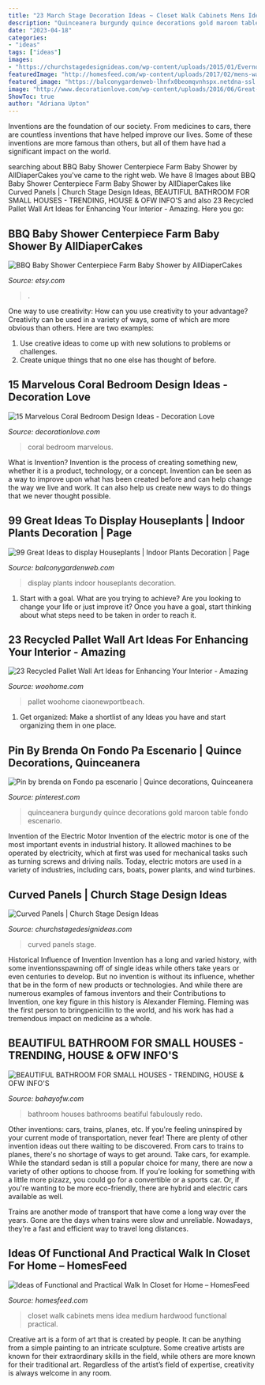 ```yaml
---
title: "23 March Stage Decoration Ideas ~ Closet Walk Cabinets Mens Idea Medium Hardwood Functional Practical"
description: "Quinceanera burgundy quince decorations gold maroon table fondo escenario"
date: "2023-04-18"
categories:
- "ideas"
tags: ["ideas"]
images:
- "https://churchstagedesignideas.com/wp-content/uploads/2015/01/Evernote-Camera-Roll-20150118-113622-4.jpg"
featuredImage: "http://homesfeed.com/wp-content/uploads/2017/02/mens-walk-in-closet-idea-with-flat-panel-cabinets-and-medium-hardwood-floors.jpg"
featured_image: "https://balconygardenweb-lhnfx0beomqvnhspx.netdna-ssl.com/wp-content/uploads/2016/01/houseplants-display-ideas-3.jpg"
image: "http://www.decorationlove.com/wp-content/uploads/2016/06/Great-Coral-Bedroom-Design.jpg"
ShowToc: true
author: "Adriana Upton"
---
```



Inventions are the foundation of our society. From medicines to cars, there are countless inventions that have helped improve our lives. Some of these inventions are more famous than others, but all of them have had a significant impact on the world.

	

		
searching about BBQ Baby Shower Centerpiece Farm Baby Shower by AllDiaperCakes you've came to the right web. We have 8 Images about BBQ Baby Shower Centerpiece Farm Baby Shower by AllDiaperCakes like Curved Panels | Church Stage Design Ideas, BEAUTIFUL BATHROOM FOR SMALL HOUSES - TRENDING, HOUSE &amp; OFW INFO&#039;S and also 23 Recycled Pallet Wall Art Ideas for Enhancing Your Interior - Amazing. Here you go:
		
    
## BBQ Baby Shower Centerpiece Farm Baby Shower By AllDiaperCakes

<img loading=lazy src="https://img0.etsystatic.com/114/0/8206063/il_fullxfull.1005675546_2nbj.jpg" onerror="this.onerror=null;this.src='https://tse2.mm.bing.net/th?id=OIP.2ocuO9igmzc6alG_DdUSWgHaJ4&amp;pid=15.1';" alt="BBQ Baby Shower Centerpiece Farm Baby Shower by AllDiaperCakes">

_Source: etsy.com_

>. 

	

One way to use creativity: How can you use creativity to your advantage?
Creativity can be used in a variety of ways, some of which are more obvious than others. Here are two examples: 
1. Use creative ideas to come up with new solutions to problems or challenges.
2. Create unique things that no one else has thought of before.

    
## 15 Marvelous Coral Bedroom Design Ideas - Decoration Love

<img loading=lazy src="http://www.decorationlove.com/wp-content/uploads/2016/06/Great-Coral-Bedroom-Design.jpg" onerror="this.onerror=null;this.src='https://tse4.mm.bing.net/th?id=OIP.wINS77QpwJ49tPJvOMw4swHaJ4&amp;pid=15.1';" alt="15 Marvelous Coral Bedroom Design Ideas - Decoration Love">

_Source: decorationlove.com_

>coral bedroom marvelous. 

	

What is Invention?
Invention is the process of creating something new, whether it is a product, technology, or a concept. Invention can be seen as a way to improve upon what has been created before and can help change the way we live and work. It can also help us create new ways to do things that we never thought possible.

    
## 99 Great Ideas To Display Houseplants | Indoor Plants Decoration | Page

<img loading=lazy src="https://balconygardenweb-lhnfx0beomqvnhspx.netdna-ssl.com/wp-content/uploads/2016/01/houseplants-display-ideas-3.jpg" onerror="this.onerror=null;this.src='https://tse4.mm.bing.net/th?id=OIP.E-I8tmGpCfcy7nTQgVZE6wHaMF&amp;pid=15.1';" alt="99 Great Ideas to display Houseplants | Indoor Plants Decoration | Page">

_Source: balconygardenweb.com_

>display plants indoor houseplants decoration. 

	

1. Start with a goal. What are you trying to achieve? Are you looking to change your life or just improve it? Once you have a goal, start thinking about what steps need to be taken in order to reach it.

    
## 23 Recycled Pallet Wall Art Ideas For Enhancing Your Interior - Amazing

<img loading=lazy src="https://www.woohome.com/wp-content/uploads/2015/06/Pallet-Wall-Art-Woohome-15.jpg" onerror="this.onerror=null;this.src='https://tse1.mm.bing.net/th?id=OIP.Udk8yQKM30rocvVYzy4WLgHaNK&amp;pid=15.1';" alt="23 Recycled Pallet Wall Art Ideas for Enhancing Your Interior - Amazing">

_Source: woohome.com_

>pallet woohome ciaonewportbeach. 

	

1. Get organized: Make a shortlist of any Ideas you have and start organizing them in one place.

    
## Pin By Brenda On Fondo Pa Escenario | Quince Decorations, Quinceanera

<img loading=lazy src="https://i.pinimg.com/736x/b9/9f/a7/b99fa7c7a058e17b1aa2da6ef1d32f3d.jpg" onerror="this.onerror=null;this.src='https://tse4.mm.bing.net/th?id=OIP.Dun-z7YDWH8S2FRx2ku6TgHaJ3&amp;pid=15.1';" alt="Pin by brenda on Fondo pa escenario | Quince decorations, Quinceanera">

_Source: pinterest.com_

>quinceanera burgundy quince decorations gold maroon table fondo escenario. 

	

Invention of the Electric Motor
Invention of the electric motor is one of the most important events in industrial history. It allowed machines to be operated by electricity, which at first was used for mechanical tasks such as turning screws and driving nails. Today, electric motors are used in a variety of industries, including cars, boats, power plants, and wind turbines.

    
## Curved Panels | Church Stage Design Ideas

<img loading=lazy src="https://churchstagedesignideas.com/wp-content/uploads/2015/01/Evernote-Camera-Roll-20150118-113622-4.jpg" onerror="this.onerror=null;this.src='https://tse2.mm.bing.net/th?id=OIP.n3IpxzreJNQm3hjEt1cj9wHaDt&amp;pid=15.1';" alt="Curved Panels | Church Stage Design Ideas">

_Source: churchstagedesignideas.com_

>curved panels stage. 

	

Historical Influence of Invention
Invention has a long and varied history, with some inventionsspawning off of single ideas while others take years or even centuries to develop. But no invention is without its influence, whether that be in the form of new products or technologies. And while there are numerous examples of famous inventors and their Contributions to Invention, one key figure in this history is Alexander Fleming. Fleming was the first person to bringpenicillin to the world, and his work has had a tremendous impact on medicine as a whole.

    
## BEAUTIFUL BATHROOM FOR SMALL HOUSES - TRENDING, HOUSE &amp; OFW INFO&#039;S

<img loading=lazy src="https://4.bp.blogspot.com/-ZhqafpHhZaw/V5JDboAglHI/AAAAAAAAA54/DkFu8bVWizYXr0KdtUgZlLaR1ZqxjsCfwCLcB/s1600/Slide10.PNG" onerror="this.onerror=null;this.src='https://tse1.mm.bing.net/th?id=OIP.OyGWddysWcVDjvkw3SbylAHaJ4&amp;pid=15.1';" alt="BEAUTIFUL BATHROOM FOR SMALL HOUSES - TRENDING, HOUSE &amp; OFW INFO&#039;S">

_Source: bahayofw.com_

>bathroom houses bathrooms beatiful fabulously redo. 

	

Other inventions: cars, trains, planes, etc.
If you're feeling uninspired by your current mode of transportation, never fear! There are plenty of other invention ideas out there waiting to be discovered. From cars to trains to planes, there's no shortage of ways to get around.
Take cars, for example. While the standard sedan is still a popular choice for many, there are now a variety of other options to choose from. If you're looking for something with a little more pizazz, you could go for a convertible or a sports car. Or, if you're wanting to be more eco-friendly, there are hybrid and electric cars available as well.

Trains are another mode of transport that have come a long way over the years. Gone are the days when trains were slow and unreliable. Nowadays, they're a fast and efficient way to travel long distances.

    
## Ideas Of Functional And Practical Walk In Closet For Home – HomesFeed

<img loading=lazy src="http://homesfeed.com/wp-content/uploads/2017/02/mens-walk-in-closet-idea-with-flat-panel-cabinets-and-medium-hardwood-floors.jpg" onerror="this.onerror=null;this.src='https://tse2.mm.bing.net/th?id=OIP.1GQ5Mz2MFbVP1ju36F4ZywHaE6&amp;pid=15.1';" alt="Ideas of Functional and Practical Walk In Closet for Home – HomesFeed">

_Source: homesfeed.com_

>closet walk cabinets mens idea medium hardwood functional practical. 

	

Creative art is a form of art that is created by people. It can be anything from a simple painting to an intricate sculpture. Some creative artists are known for their extraordinary skills in the field, while others are more known for their traditional art. Regardless of the artist’s field of expertise, creativity is always welcome in any room.

